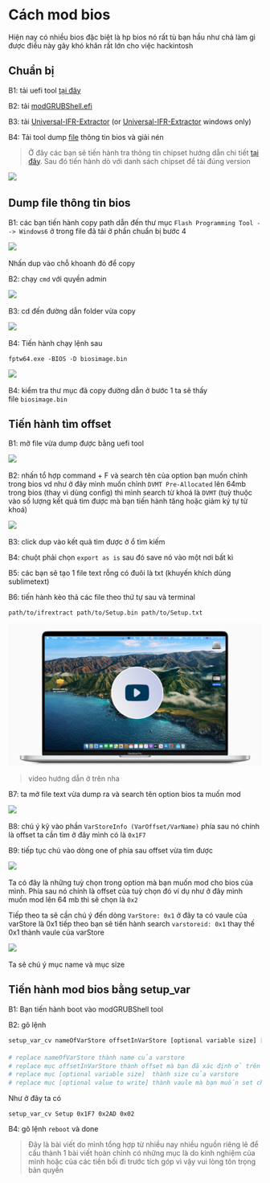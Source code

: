 # Cách mod bios

Hiện nay có nhiều bios đặc biệt là hp bios nó rất tù bạn hầu như chả làm gì được điều này gây khó khăn rất lớn cho việc hackintosh

## Chuẩn bị

B1: tải uefi tool [tại đây](https://github.com/LongSoft/UEFITool/releases)

B2: tải [modGRUBShell.efi](https://github.com/datasone/grub-mod-setup_var/releases/download/1.4/modGRUBShell.efi)

B3: tải [Universal-IFR-Extractor](https://github.com/LongSoft/Universal-IFR-Extractor/releases) (or [Universal-IFR-Extractor](https://www.bios-mods.com/software-releases-and-updates/2014/01/universal-ifr-extractor/) windows only)

B4: Tải tool dump [file](https://github.com/mostav02/Remove_IntelME_FPT/tree/master/Intel_ME_System_Tools) thông tin bios và giải nén

> Ở đây các bạn sẽ tiến hành tra thông tin chipset hướng dẫn chi tiết [tại đây](https://heavietnam.ga/2022/04/29/cach-xac-dinh-phan-cung/). Sau đó tiến hành dò với danh sách chipset để tải đúng version

![](https://i.imgur.com/9oe7Oz1.png)

## Dump file thông tin bios

B1: các bạn tiến hành copy path dẫn đến thư mục `Flash Programming Tool --> Windows6` ở trong file đã tải ở phần chuẩn bị bước 4

![](https://i.imgur.com/Cbmd2TY.png)

Nhấn dup vào chỗ khoanh đỏ để copy

B2: chạy `cmd` với quyền admin

![](https://i.imgur.com/SLVu9Qk.png)

B3: cd đến đường dẫn folder vừa copy

![](https://i.imgur.com/TIHyZGv.png)

B4: Tiến hành chạy lệnh sau

```
fptw64.exe -BIOS -D biosimage.bin
```

![](https://i.imgur.com/CIGPxSW.png)

B4: kiểm tra thư mục đã copy đường dẫn ở bước 1 ta sẽ thấy file `biosimage.bin`

## Tiến hành tìm offset

B1: mở file vừa dump được bằng uefi tool

![](https://i.imgur.com/Feis1Nf.png)

B2: nhấn tổ hợp command + F và search tên của option bạn muốn chỉnh trong bios vd như ở đây mình muốn chỉnh `DVMT Pre-Allocated` lên 64mb trong bios (thay vì dùng config) thì mình search từ khoá là `DVMT` (tuỳ thuộc vào số lượng kết quả tìm được mà bạn tiến hành tăng hoặc giảm ký tự từ khoá)

![](https://i.imgur.com/Ib1uEwb.png)

B3: click dup vào kết quả tìm được ở ổ tìm kiếm

B4: chuột phải chọn `export as is` sau đó save nó vào một nơi bất kì

B5: các bạn sẽ tạo 1 file text rỗng có đuôi là txt (khuyến khích dùng sublimetext)

B6: tiến hành kèo thả các file theo thứ tự sau và terminal

```
path/to/ifrextract path/to/Setup.bin path/to/Setup.txt
```

<div>
<a href="https://www.flickr.com/photos/194144154@N04/52204845911/play/720p/913314a520/">
<img src="https://raw.githubusercontent.com/king-dragon/image/main/2022/08/21-10-37-10-68747470733a2f2f6938372e73657276696d672e636f6d2f752f6638372f31372f39392f34382f39382f36383734373431302e706e67.png">
</a>
</div>

> video hướng dẫn ở trên nha

B7: ta mở file text vừa dump ra và search tên option bios ta muốn mod

![](https://i.imgur.com/Mgw84WR.png)

B8: chú ý kỹ vào phần `VarStoreInfo (VarOffset/VarName)` phía sau nó chính là offset ta cần tìm ở đây mình có là `0x1F7`

B9: tiếp tục chú vào dòng one of phía sau offset vừa tìm được

![](https://i.imgur.com/eWoFegW.png)

Ta có đây là những tuỳ chọn trong option mà bạn muốn mod cho bios của mình. Phía sau nó chính là offset của tuỳ chọn đó ví dụ như ở đây mình muốn mod lên 64 mb thì sẽ chọn là `0x2`

Tiếp theo ta sẽ cần chú ý đến dòng `VarStore: 0x1` ở đây ta có vaule của varStore là 0x1 tiếp theo bạn sẽ tiến hành search `varstoreid: 0x1` thay thế 0x1 thành vaule của varStore

![](https://i.imgur.com/jyAIGVL.png)

Ta sẽ chú ý mục name và mục size

## Tiến hành mod bios bằng setup_var

B1: Bạn tiến hành boot vào modGRUBShell tool

B2: gõ lệnh

```bash
setup_var_cv nameOfVarStore offsetInVarStore [optional variable size] [optional value to write]

# replace nameOfVarStore thành name của varstore
# replace mục offsetInVarStore thành offset mà bạn đã xác định ở trên
# replace mục [optional variable size]  thành size của varstore
# replace mục [optional value to write] thành vaule mà bạn muốn set cho option của bios
```

Như ở đây ta có

```
setup_var_cv Setup 0x1F7 0x2AD 0x02
```

B4: gõ lệnh `reboot` và done

> Đây là bài viết do mình tổng hợp từ nhiều nay nhiều nguồn riêng lẽ để cấu thành 1 bài viết hoàn chỉnh có những mục là do kinh nghiệm của mình hoặc của các tiền bối đi trước tích góp vì vậy vui lòng tôn trọng bản quyền
